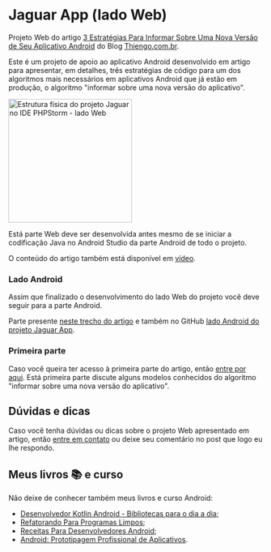 # Jaguar App (lado Web)

Projeto Web do artigo [3 Estratégias Para Informar Sobre Uma Nova Versão de Seu Aplicativo Android](https://www.thiengo.com.br/3-estrategias-para-informar-sobre-uma-nova-versao-de-seu-aplicativo-android#title-04) do Blog [Thiengo.com.br](https://www.thiengo.com.br).

Este é um projeto de apoio ao aplicativo Android desenvolvido em artigo para apresentar, em detalhes, três estratégias de código para um dos algoritmos mais necessários em aplicativos Android que já estão em produção, o algoritmo "informar sobre uma nova versão do aplicativo".

<img src="https://www.thiengo.com.br/img/post/normal/61sgbjlo3nd1t9clu6gjaebsi78ce8851c18f7825b5a6fb726dc24ae58.jpg" width="244" alt="Estrutura física do projeto Jaguar no IDE PHPStorm - lado Web">

Está parte Web deve ser desenvolvida antes mesmo de se iniciar a codificação Java no Android Studio da parte Android de todo o projeto.

O conteúdo do artigo também está disponível em [vídeo](https://www.thiengo.com.br/3-estrategias-para-informar-sobre-uma-nova-versao-de-seu-aplicativo-android#title-39).

### Lado Android

Assim que finalizado o desenvolvimento do lado Web do projeto você deve seguir para a parte Android.

Parte presente [neste trecho do artigo](https://www.thiengo.com.br/3-estrategias-para-informar-sobre-uma-nova-versao-de-seu-aplicativo-android#title-08) e também no GitHub [lado Android do projeto Jaguar App](https://github.com/viniciusthiengo/jaguar-app).

### Primeira parte

Caso você queira ter acesso à primeira parte do artigo, então [entre por aqui](https://www.thiengo.com.br/3-estrategias-para-informar-sobre-uma-nova-versao-de-seu-aplicativo-android#title-01). Está primeira parte discute alguns modelos conhecidos do algoritmo "informar sobre uma nova versão do aplicativo".

## Dúvidas e dicas

Caso você tenha dúvidas ou dicas sobre o projeto Web apresentado em artigo, então [entre em contato](https://www.thiengo.com.br/contato) ou deixe seu comentário no post que logo eu lhe respondo.

## Meus livros 📚 e curso

Não deixe de conhecer também meus livros e curso Android:

- [Desenvolvedor Kotlin Android - Bibliotecas para o dia a dia](https://www.thiengo.com.br/livro-desenvolvedor-kotlin-android);
- [Refatorando Para Programas Limpos](https://www.thiengo.com.br/livro-refatorando-para-programas-limpos);
- [Receitas Para Desenvolvedores Android](https://www.thiengo.com.br/livro-receitas-para-desenvolvedores-android);
- [Android: Prototipagem Profissional de Aplicativos](https://www.udemy.com/course/android-prototipagem-profissional-de-aplicativos/?locale=pt_BR&persist_locale=).
